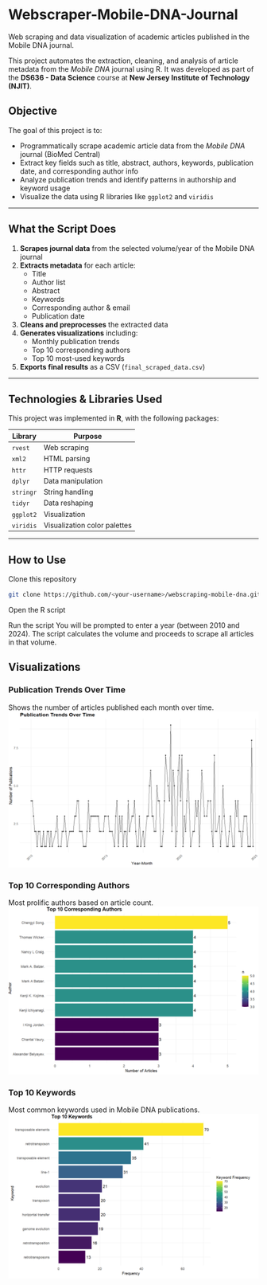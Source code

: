 # Webscraper-Mobile-DNA-Journal
Web scraping and data visualization of academic articles published in the Mobile DNA journal.

This project automates the extraction, cleaning, and analysis of article metadata from the *Mobile DNA* journal using R. It was developed as part of the **DS636 - Data Science** course at **New Jersey Institute of Technology (NJIT)**.

## Objective

The goal of this project is to:
- Programmatically scrape academic article data from the *Mobile DNA* journal (BioMed Central)
- Extract key fields such as title, abstract, authors, keywords, publication date, and corresponding author info
- Analyze publication trends and identify patterns in authorship and keyword usage
- Visualize the data using R libraries like `ggplot2` and `viridis`

---

## What the Script Does

1. **Scrapes journal data** from the selected volume/year of the Mobile DNA journal
2. **Extracts metadata** for each article:
   - Title
   - Author list
   - Abstract
   - Keywords
   - Corresponding author & email
   - Publication date
3. **Cleans and preprocesses** the extracted data
4. **Generates visualizations** including:
   - Monthly publication trends
   - Top 10 corresponding authors
   - Top 10 most-used keywords
5. **Exports final results** as a CSV (`final_scraped_data.csv`)

---

## Technologies & Libraries Used

This project was implemented in **R**, with the following packages:

| Library       | Purpose                          |
|---------------|----------------------------------|
| `rvest`       | Web scraping                     |
| `xml2`        | HTML parsing                     |
| `httr`        | HTTP requests                    |
| `dplyr`       | Data manipulation                |
| `stringr`     | String handling                  |
| `tidyr`       | Data reshaping                   |
| `ggplot2`     | Visualization                    |
| `viridis`     | Visualization color palettes     |

---

## How to Use

Clone this repository
   ```bash
   git clone https://github.com/<your-username>/webscraping-mobile-dna.git
   ```
Open the R script

Run the script
You will be prompted to enter a year (between 2010 and 2024). The script calculates the volume and proceeds to scrape all articles in that volume.

## Visualizations

### Publication Trends Over Time
Shows the number of articles published each month over time.
![Publication Trends](https://github.com/TejasW03/Webscraper-Mobile-DNA-Journal/blob/main/images/image1.PNG?raw=true)

### Top 10 Corresponding Authors
Most prolific authors based on article count.
![Top Authors](https://github.com/TejasW03/Webscraper-Mobile-DNA-Journal/blob/main/images/image2.PNG?raw=true)

### Top 10 Keywords
Most common keywords used in Mobile DNA publications.
![Top Keywords](https://github.com/TejasW03/Webscraper-Mobile-DNA-Journal/blob/main/images/image3.PNG?raw=true)
